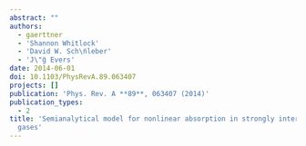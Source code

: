 ```yaml
---
abstract: ""
authors:
  - gaerttner
  - 'Shannon Whitlock'
  - 'David W. Sch\n̈leber'
  - 'J\"g̈ Evers'
date: 2014-06-01
doi: 10.1103/PhysRevA.89.063407
projects: []
publication: 'Phys. Rev. A **89**, 063407 (2014)'
publication_types:
  - 2
title: 'Semianalytical model for nonlinear absorption in strongly interacting Rydberg
  gases'
---
```

